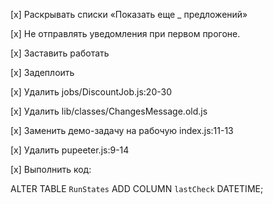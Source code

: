 [x] Раскрывать списки «Показать еще \_ предложений»

[x] Не отправлять уведомления при первом прогоне.

[x] Заставить работать

[x] Задеплоить

[x] Удалить jobs/DiscountJob.js:20-30

[x] Удалить lib/classes/ChangesMessage.old.js

[x] Заменить демо-задачу на рабочую index.js:11-13

[x] Удалить pupeeter.js:9-14

[x] Выполнить код:

ALTER TABLE `RunStates`
ADD COLUMN `lastCheck` DATETIME;